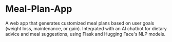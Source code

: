 # Meal-Plan-App
A web app that generates customized meal plans based on user goals (weight loss, maintenance, or gain). Integrated with an AI chatbot for dietary advice and meal suggestions, using Flask and Hugging Face's NLP models.
